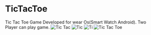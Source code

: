 # TicTacToe
Tic Tac Toe Game Developed for wear Os(Smart Watch Android). Two Player can play game.
![Tic Tac](https://github.com/Keshav-Biyani/TicTacToe/assets/82154850/a2caa1b2-f25f-46b0-9b13-48a33e24244e)
![Tic](https://github.com/Keshav-Biyani/TicTacToe/assets/82154850/e1154485-9494-40f6-add7-7e6adc566a24)
![Ti](https://github.com/Keshav-Biyani/TicTacToe/assets/82154850/60bf4e1c-627e-4a01-848a-7d87f432efb7)
![Tic Tac Toe](https://github.com/Keshav-Biyani/TicTacToe/assets/82154850/9e247369-2b60-4c60-b030-51a0a5bf3e2d)
